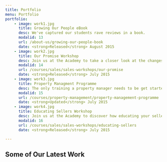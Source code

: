 ```yaml
---
title: Portfolio
menu: Portfolio
portfolio:
    - image: work1.jpg
      title: Growing Our People eBook
      desc: We've captured our students rave reviews in a book.
      modalid: 13
      url: /about-us/growing-our-people-book
      date: <strong>Released</strong> August 2015
    - image: work2.jpg
      title: Our Promise Workshop
      desc: Join us at the Academy to take a closer look at the changes to Our Promise and its significance within your business.
      modalid: 14
      url: /courses/sales/sales-workshops/our-promise
      date: <strong>Released</strong> July 2015
    - image: work3.jpg
      title: Property Managment Programme
      desc: The only training a property manager needs to be get started or to take their business to the next level.
      modalid: 15
      url: /courses/property-management/property-management-programme
      date: <strong>Updated</strong> July 2015
    - image: work4.jpg
      title: Educating Sellers Workshop
      desc: Join us at the Academy to discover how educating your sellers on price is one of the key ingredients to a successful selling campaign.
      modalid: 16
      url: /courses/sales/sales-workshops/educating-sellers
      date: <strong>Released</strong> July 2015

---
```


## Some of Our Latest Work
